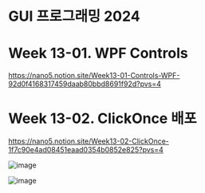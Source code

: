 # GUI 프로그래밍 2024

# Week 13-01. WPF Controls

https://nano5.notion.site/Week13-01-Controls-WPF-92d0f4168317459daab80bbd8691f92d?pvs=4

# Week 13-02. ClickOnce 배포

https://nano5.notion.site/Week13-02-ClickOnce-1f7c90e4ad08451eaad0354b0852e825?pvs=4

![image](https://github.com/user-attachments/assets/21a1a3a4-4c43-46f0-a579-eae157e68075)

![image](https://github.com/user-attachments/assets/ab4adf34-6791-4e73-9c2b-09a1f97554c6)
